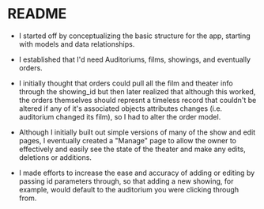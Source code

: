 # README
- I started off by conceptualizing the basic structure for the app, starting with models and data relationships.

- I established that I'd need Auditoriums, films, showings, and eventually orders.

- I initially thought that orders could pull all the film and theater info through the showing_id but then later realized that although this worked, the orders themselves should represnt a timeless record that couldn't be altered if any of it's associated objects attributes changes (i.e. auditorium changed its film), so I had to alter the order model.

- Although I initially built out simple versions of many of the show and edit pages, I eventually created a "Manage" page to allow the owner to effectively and easily see the state of the theater and make any edits, deletions or additions.

- I made efforts to increase the ease and accuracy of adding or editing by passing id parameters through, so that adding a new showing, for example, would default to the auditorium you were clicking through from.
